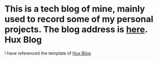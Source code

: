 This is a tech blog of mine, mainly used to record some of my personal projects. The blog address is [here](https://donche.github.io/en). 
Hux Blog
========

I have referenced the template of [Hux Blog](https://github.com/Huxpro/huxpro.github.io).